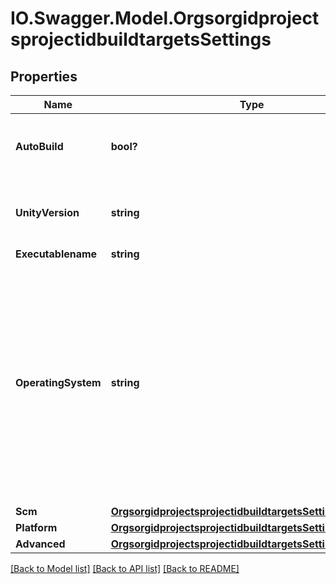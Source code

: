 # IO.Swagger.Model.OrgsorgidprojectsprojectidbuildtargetsSettings
## Properties

Name | Type | Description | Notes
------------ | ------------- | ------------- | -------------
**AutoBuild** | **bool?** | start builds automatically when your repo is updated | [optional] 
**UnityVersion** | **string** | &#39;latest&#39; or a unity dot version with underscores (ex. &#39;4_6_5&#39;) | [optional] 
**Executablename** | **string** |  | [optional] 
**OperatingSystem** | **string** | Which Operating System to use when building. Currently defaults to &#39;mac&#39;, other targets are in beta and are unlikely to build successfully. Not guaranteed to execute and may be removed in future. | [optional] 
**Scm** | [**OrgsorgidprojectsprojectidbuildtargetsSettingsScm**](OrgsorgidprojectsprojectidbuildtargetsSettingsScm.md) |  | [optional] 
**Platform** | [**OrgsorgidprojectsprojectidbuildtargetsSettingsPlatform**](OrgsorgidprojectsprojectidbuildtargetsSettingsPlatform.md) |  | [optional] 
**Advanced** | [**OrgsorgidprojectsprojectidbuildtargetsSettingsAdvanced**](OrgsorgidprojectsprojectidbuildtargetsSettingsAdvanced.md) |  | [optional] 

[[Back to Model list]](../README.md#documentation-for-models) [[Back to API list]](../README.md#documentation-for-api-endpoints) [[Back to README]](../README.md)

